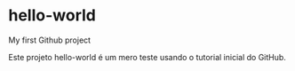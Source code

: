 # hello-world
My first Github project

Este projeto hello-world é um mero teste usando o tutorial inicial do GitHub.
